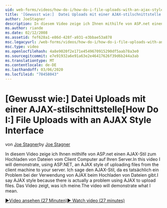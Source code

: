 ```yaml
---
uid: web-forms/videos/how-do-i/how-do-i-file-uploads-with-an-ajax-style-interface
title: '[Gewusst wie:]  Datei Uploads mit einer AJAX-stilschnittstelle | Microsoft-Dokumentation'
author: JoeStagner
description: In diesem Video zeige ich Ihnen mithilfe von ASP.net einen AJAX-Stil zum Hochladen von Dateien vom Client Computer auf Ihren Server. Ich sage den AJAX-Stil, weil ein...
ms.author: riande
ms.date: 02/12/2008
ms.assetid: fef628a1-e86d-428f-a931-e3bbae53a878
msc.legacyurl: /web-forms/videos/how-do-i/how-do-i-file-uploads-with-an-ajax-style-interface
msc.type: video
ms.openlocfilehash: 4a8e9020f2e171e4549670915290df5aab78a3e0
ms.sourcegitcommit: e7e91932a6e91a63e2e46417626f39d6b244a3ab
ms.translationtype: MT
ms.contentlocale: de-DE
ms.lasthandoff: 03/06/2020
ms.locfileid: "78458043"
---
```

# <a name="how-do-i--file-uploads-with-an-ajax-style-interface"></a><span data-ttu-id="36897-104">[Gewusst wie:]  Datei Uploads mit einer AJAX-stilschnittstelle</span><span class="sxs-lookup"><span data-stu-id="36897-104">[How Do I:]  File Uploads with an AJAX Style Interface</span></span>

<span data-ttu-id="36897-105">von [Joe Stagner](https://github.com/JoeStagner)</span><span class="sxs-lookup"><span data-stu-id="36897-105">by [Joe Stagner](https://github.com/JoeStagner)</span></span>

<span data-ttu-id="36897-106">In diesem Video zeige ich Ihnen mithilfe von ASP.net einen AJAX-Stil zum Hochladen von Dateien vom Client Computer auf Ihren Server.</span><span class="sxs-lookup"><span data-stu-id="36897-106">In this video I will demonstrate, using ASP.NET, an AJAX style of uploading files from the client machine to your server.</span></span> <span data-ttu-id="36897-107">Ich sage den AJAX-Stil, da es tatsächlich ein Problem bei der Verwendung von AJAX beim Hochladen von Dateien gibt.</span><span class="sxs-lookup"><span data-stu-id="36897-107">I say AJAX style because there is actually a problem using AJAX to upload files.</span></span> <span data-ttu-id="36897-108">Das Video zeigt, was ich meine.</span><span class="sxs-lookup"><span data-stu-id="36897-108">The video will demonstrate what I mean.</span></span>

[<span data-ttu-id="36897-109">&#9654;Video ansehen (27 Minuten)</span><span class="sxs-lookup"><span data-stu-id="36897-109">&#9654; Watch video (27 minutes)</span></span>](https://channel9.msdn.com/Blogs/ASP-NET-Site-Videos/how-do-i-file-uploads-with-an-ajax-style-interface)
